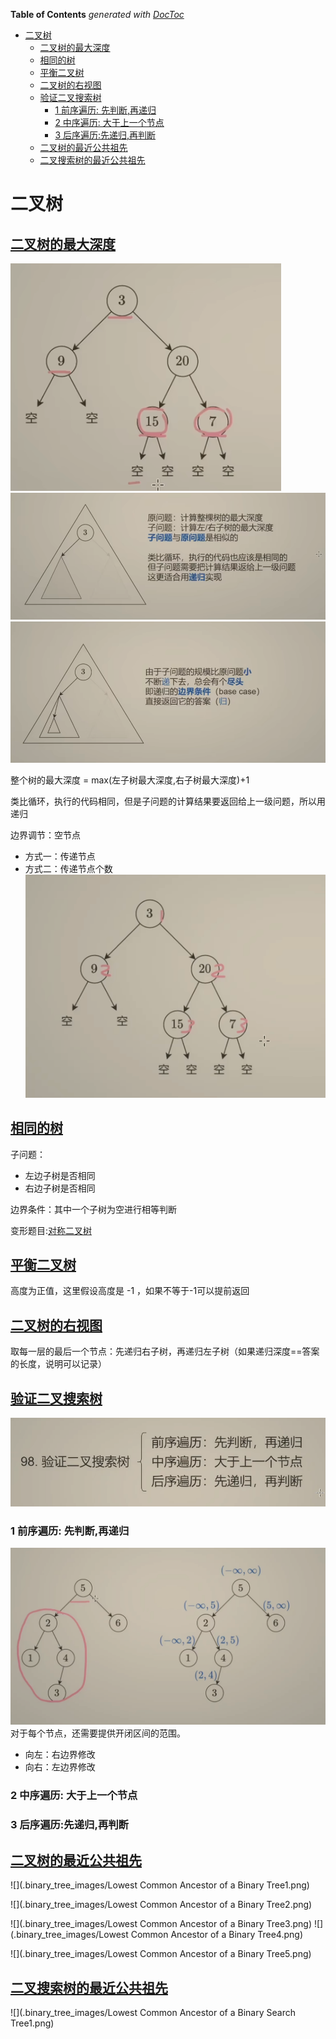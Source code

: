 <!-- START doctoc generated TOC please keep comment here to allow auto update -->
<!-- DON'T EDIT THIS SECTION, INSTEAD RE-RUN doctoc TO UPDATE -->
**Table of Contents**  *generated with [DocToc](https://github.com/thlorenz/doctoc)*

- [二叉树](#%E4%BA%8C%E5%8F%89%E6%A0%91)
  - [二叉树的最大深度](#%E4%BA%8C%E5%8F%89%E6%A0%91%E7%9A%84%E6%9C%80%E5%A4%A7%E6%B7%B1%E5%BA%A6)
  - [相同的树](#%E7%9B%B8%E5%90%8C%E7%9A%84%E6%A0%91)
  - [平衡二叉树](#%E5%B9%B3%E8%A1%A1%E4%BA%8C%E5%8F%89%E6%A0%91)
  - [二叉树的右视图](#%E4%BA%8C%E5%8F%89%E6%A0%91%E7%9A%84%E5%8F%B3%E8%A7%86%E5%9B%BE)
  - [验证二叉搜索树](#%E9%AA%8C%E8%AF%81%E4%BA%8C%E5%8F%89%E6%90%9C%E7%B4%A2%E6%A0%91)
    - [1 前序遍历: 先判断,再递归](#1-%E5%89%8D%E5%BA%8F%E9%81%8D%E5%8E%86-%E5%85%88%E5%88%A4%E6%96%AD%E5%86%8D%E9%80%92%E5%BD%92)
    - [2 中序遍历: 大于上一个节点](#2-%E4%B8%AD%E5%BA%8F%E9%81%8D%E5%8E%86-%E5%A4%A7%E4%BA%8E%E4%B8%8A%E4%B8%80%E4%B8%AA%E8%8A%82%E7%82%B9)
    - [3 后序遍历:先递归,再判断](#3-%E5%90%8E%E5%BA%8F%E9%81%8D%E5%8E%86%E5%85%88%E9%80%92%E5%BD%92%E5%86%8D%E5%88%A4%E6%96%AD)
  - [二叉树的最近公共祖先](#%E4%BA%8C%E5%8F%89%E6%A0%91%E7%9A%84%E6%9C%80%E8%BF%91%E5%85%AC%E5%85%B1%E7%A5%96%E5%85%88)
  - [二叉搜索树的最近公共祖先](#%E4%BA%8C%E5%8F%89%E6%90%9C%E7%B4%A2%E6%A0%91%E7%9A%84%E6%9C%80%E8%BF%91%E5%85%AC%E5%85%B1%E7%A5%96%E5%85%88)

<!-- END doctoc generated TOC please keep comment here to allow auto update -->

# 二叉树

## [二叉树的最大深度](104_maximum_depth_of_binary_tree_test.go)
![](.binary_tree_images/max_binary_tree_depth0.png)
![](.binary_tree_images/max_binary_tree_depth1.png)
![](.binary_tree_images/max_binary_tree_depth2.png)

整个树的最大深度 = max(左子树最大深度,右子树最大深度)+1

类比循环，执行的代码相同，但是子问题的计算结果要返回给上一级问题，所以用递归 

边界调节：空节点


- 方式一：传递节点
- 方式二：传递节点个数
![](.binary_tree_images/maximun_depth4.png)


## [相同的树](100_same_tree_test.go)

子问题：
- 左边子树是否相同
- 右边子树是否相同

边界条件：其中一个子树为空进行相等判断


变形题目:[对称二叉树](101_symmetric_tree_test.go)


## [平衡二叉树](110_balanced_binary_tree_test.go)

高度为正值，这里假设高度是 -1 ，如果不等于-1可以提前返回


## [二叉树的右视图](199_binary_tree_right_side_view_test.go)
取每一层的最后一个节点：先递归右子树，再递归左子树（如果递归深度==答案的长度，说明可以记录）



## [验证二叉搜索树](98_validate_binary_search_tree_test.go)
![](.binary_tree_images/isValidBST1.png)



### 1 前序遍历: 先判断,再递归
![](.binary_tree_images/isValidBST2.png) 
对于每个节点，还需要提供开闭区间的范围。
- 向左：右边界修改
- 向右：左边界修改

### 2 中序遍历: 大于上一个节点

### 3 后序遍历:先递归,再判断



## [二叉树的最近公共祖先](236_lowest_common_ancestor_of_a_binary_tree_test.go)

![](.binary_tree_images/Lowest Common Ancestor of a Binary Tree1.png)

![](.binary_tree_images/Lowest Common Ancestor of a Binary Tree2.png)

![](.binary_tree_images/Lowest Common Ancestor of a Binary Tree3.png)
![](.binary_tree_images/Lowest Common Ancestor of a Binary Tree4.png)

![](.binary_tree_images/Lowest Common Ancestor of a Binary Tree5.png)


## [二叉搜索树的最近公共祖先](235_lowest_common_ancestor_of_a_binary_search_tree_test.go)

![](.binary_tree_images/Lowest Common Ancestor of a Binary Search Tree1.png)

